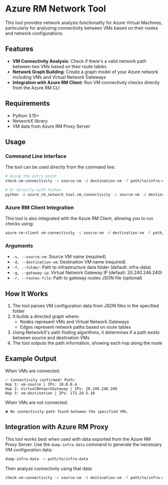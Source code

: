 # Azure RM Network Tool

This tool provides network analysis functionality for Azure Virtual Machines, particularly for analyzing connectivity between VMs based on their routes and network configurations.

## Features

- **VM Connectivity Analysis**: Check if there's a valid network path between two VMs based on their route tables
- **Network Graph Building**: Create a graph model of your Azure network including VMs and Virtual Network Gateways 
- **Integration with Azure RM Client**: Run VM connectivity checks directly from the Azure RM CLI

## Requirements

- Python 3.10+
- NetworkX library
- VM data from Azure RM Proxy Server

## Usage

### Command Line Interface

The tool can be used directly from the command line:

```bash
# Using the entry point
check-vm-connectivity -s source-vm -d destination-vm -f path/to/infra-data

# Or directly with Python
python -m azure_rm_network_tool.vm_connectivity -s source-vm -d destination-vm -f path/to/infra-data
```

### Azure RM Client Integration

This tool is also integrated with the Azure RM Client, allowing you to run checks using:

```bash
azure-rm-client vm-connectivity -s source-vm -d destination-vm -f path/to/infra-data
```

### Arguments

- `-s, --source-vm`: Source VM name (required)
- `-d, --destination-vm`: Destination VM name (required)
- `-f, --folder`: Path to infrastructure data folder (default: infra-data)
- `-g, --gateway-ip`: Virtual Network Gateway IP (default: 20.240.246.240)
- `-r, --routes-file`: Path to gateway routes JSON file (optional)

## How It Works

1. The tool parses VM configuration data from JSON files in the specified folder
2. It builds a directed graph where:
   - Nodes represent VMs and Virtual Network Gateways
   - Edges represent network paths based on route tables
3. Using NetworkX's path finding algorithms, it determines if a path exists between source and destination VMs
4. The tool outputs the path information, showing each hop along the route

## Example Output

When VMs are connected:

```
✅ Connectivity confirmed! Path:
Hop 1: vm-source | IPs: 10.0.0.4
Hop 2: VirtualNetworkGateway | IPs: 20.240.246.240
Hop 3: vm-destination | IPs: 172.20.5.10
```

When VMs are not connected:

```
❌ No connectivity path found between the specified VMs.
```

## Integration with Azure RM Proxy

This tool works best when used with data exported from the Azure RM Proxy Server. Use the `dump-infra-data` command to generate the necessary VM configuration data:

```bash
dump-infra-data -o path/to/infra-data
```

Then analyze connectivity using that data:

```bash
check-vm-connectivity -s source-vm -d destination-vm -f path/to/infra-data
```